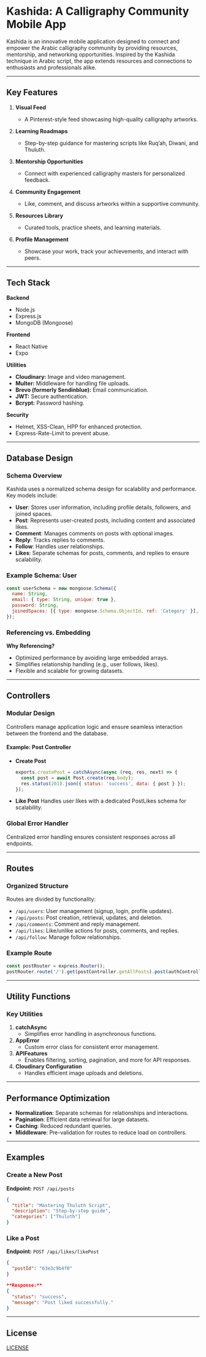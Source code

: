 # Kashida: A Calligraphy Community Mobile App

Kashida is an innovative mobile application designed to connect and empower the Arabic calligraphy community by providing resources, mentorship, and networking opportunities. Inspired by the Kashida technique in Arabic script, the app extends resources and connections to enthusiasts and professionals alike.

---

## Key Features

1. **Visual Feed**
   - A Pinterest-style feed showcasing high-quality calligraphy artworks.

2. **Learning Roadmaps**
   - Step-by-step guidance for mastering scripts like Ruq’ah, Diwani, and Thuluth.

3. **Mentorship Opportunities**
   - Connect with experienced calligraphy masters for personalized feedback.

4. **Community Engagement**
   - Like, comment, and discuss artworks within a supportive community.

5. **Resources Library**
   - Curated tools, practice sheets, and learning materials.

6. **Profile Management**
   - Showcase your work, track your achievements, and interact with peers.

---

## Tech Stack

**Backend**
- Node.js
- Express.js
- MongoDB (Mongoose)

**Frontend**
- React Native
- Expo

**Utilities**
- **Cloudinary:** Image and video management.
- **Multer:** Middleware for handling file uploads.
- **Brevo (formerly Sendinblue):** Email communication.
- **JWT:** Secure authentication.
- **Bcrypt:** Password hashing.

**Security**
- Helmet, XSS-Clean, HPP for enhanced protection.
- Express-Rate-Limit to prevent abuse.

---

## Database Design

### Schema Overview
Kashida uses a normalized schema design for scalability and performance. Key models include:

- **User**: Stores user information, including profile details, followers, and joined spaces.
- **Post**: Represents user-created posts, including content and associated likes.
- **Comment**: Manages comments on posts with optional images.
- **Reply**: Tracks replies to comments.
- **Follow**: Handles user relationships.
- **Likes**: Separate schemas for posts, comments, and replies to ensure scalability.

### Example Schema: User
```javascript
const userSchema = new mongoose.Schema({
  name: String,
  email: { type: String, unique: true },
  password: String,
  joinedSpaces: [{ type: mongoose.Schema.ObjectId, ref: 'Category' }],
});
```

### Referencing vs. Embedding

**Why Referencing?**
- Optimized performance by avoiding large embedded arrays.
- Simplifies relationship handling (e.g., user follows, likes).
- Flexible and scalable for growing datasets.

---

## Controllers

### Modular Design
Controllers manage application logic and ensure seamless interaction between the frontend and the database.

#### Example: Post Controller
- **Create Post**
   ```javascript
   exports.createPost = catchAsync(async (req, res, next) => {
     const post = await Post.create(req.body);
     res.status(201).json({ status: 'success', data: { post } });
   });
   ```
- **Like Post**
   Handles user likes with a dedicated PostLikes schema for scalability.

### Global Error Handler
Centralized error handling ensures consistent responses across all endpoints.

---

## Routes

### Organized Structure
Routes are divided by functionality:
- `/api/users`: User management (signup, login, profile updates).
- `/api/posts`: Post creation, retrieval, updates, and deletion.
- `/api/comments`: Comment and reply management.
- `/api/likes`: Like/unlike actions for posts, comments, and replies.
- `/api/follow`: Manage follow relationships.

### Example Route
```javascript
const postRouter = express.Router();
postRouter.route('/').get(postController.getAllPosts).post(authController.protect, postController.createPost);
```

---

## Utility Functions

### Key Utilities

1. **catchAsync**
   - Simplifies error handling in asynchronous functions.
2. **AppError**
   - Custom error class for consistent error management.
3. **APIFeatures**
   - Enables filtering, sorting, pagination, and more for API responses.
4. **Cloudinary Configuration**
   - Handles efficient image uploads and deletions.

---

## Performance Optimization

- **Normalization**: Separate schemas for relationships and interactions.
- **Pagination**: Efficient data retrieval for large datasets.
- **Caching**: Reduced redundant queries.
- **Middleware**: Pre-validation for routes to reduce load on controllers.

---

## Examples

### Create a New Post
**Endpoint:** `POST /api/posts`
```json
{
  "title": "Mastering Thuluth Script",
  "description": "Step-by-step guide",
  "categories": ["Thuluth"]
}
```

### Like a Post
**Endpoint:** `POST /api/likes/likePost`
```json
{
  "postId": "63e3c9b4f0"
}

**Response:**
{
  "status": "success",
  "message": "Post liked successfully."
}
```

---

## License

[LICENSE](https://github.com/Abdelrahman-7z7/kashida-app/blob/main/LICENSE)

